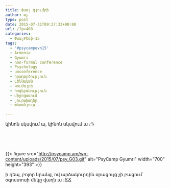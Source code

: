 ```yaml
---
title: փսայ գյումրի
author: աչ
type: post
date: 2015-07-31T09:27:33+00:00
url: /?p=468
categories:
  - ՓսայՔեմփ֊15
tags:
  - '#psycampevn15'
  - Armenia
  - Gyumri
  - non-formal conference
  - Psychology
  - unconference
  - իրադարձություն
  - Լեննական
  - Կումայրի
  - հոգեբանություն
  - միջոցառում
  - յուրախաղեր
  - տեսանյութ

---
```

կինոն սկսվում ա, կինոն սկսվում ա ։Դ
  
&nbsp;

&nbsp;
  
{{< figure src="http://psycamp.am/wp-content/uploads/2015/07/psy_G03.gif" alt="PsyCamp Gyumri" width="700" height="393" >}}

ի դեպ, բոլոր նրանց, ով արձակուրդին օրացույց չի բացում՝ օգոստոսի մեկը վաղն ա ։ՃՃ

 [1]: http://psycamp.am/wp-content/uploads/2015/07/psy_G03.gif
